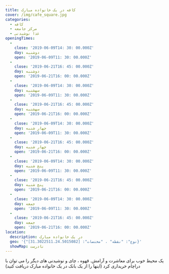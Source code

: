 ```yaml
---
title: کافه در یک خانواده مبارک
cover: /img/cafe_square.jpg
categories:
  - کافه
  - مرکز جامعه
  - غذا نوشیدنی
openingTimes:
  - 
    close: '2019-06-09T14: 30: 00.000Z'
    day: دوشنبه
    open: '2019-06-09T11: 30: 00.000Z'
  - 
    close: '2019-06-21T16: 45: 00.000Z'
    day: دوشنبه
    open: '2019-06-21T16: 00: 00.000Z'
  - 
    close: '2019-06-09T14: 30: 00.000Z'
    day: سهشنبه
    open: '2019-06-09T11: 30: 00.000Z'
  - 
    close: '2019-06-21T16: 45: 00.000Z'
    day: سهشنبه
    open: '2019-06-21T16: 00: 00.000Z'
  - 
    close: '2019-06-09T14: 30: 00.000Z'
    day: چهار شنبه
    open: '2019-06-09T11: 30: 00.000Z'
  - 
    close: '2019-06-21T16: 45: 00.000Z'
    day: چهار شنبه
    open: '2019-06-21T16: 00: 00.000Z'
  - 
    close: '2019-06-09T14: 30: 00.000Z'
    day: پنج شنبه
    open: '2019-06-09T11: 30: 00.000Z'
  - 
    close: '2019-06-21T16: 45: 00.000Z'
    day: پنج شنبه
    open: '2019-06-21T16: 00: 00.000Z'
  - 
    close: '2019-06-09T14: 30: 00.000Z'
    day: جمعه
    open: '2019-06-09T11: 30: 00.000Z'
  - 
    close: '2019-06-21T16: 45: 00.000Z'
    day: جمعه
    open: '2019-06-21T16: 00: 00.000Z'
location:
  description: در یک خانواده مبارک
  geo: '{"نوع": "نقطه" ، "مختصات": [31.3022511،24.5015082]}'
  showMap: نادرست
---
```


یک محیط خوب برای معاشرت و آرامش. قهوه ، چای و نوشیدنی های دیگر را می توان با دراچام خریداری کرد (اینها را از یک بانک در یک خانواده مبارک دریافت کنید)